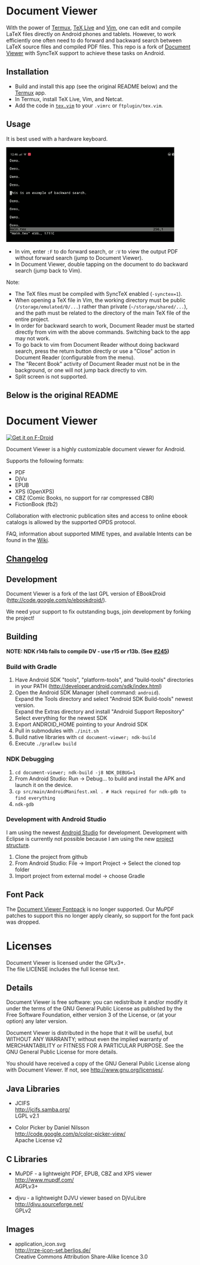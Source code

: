 # Document Viewer

With the power of [Termux](https://termux.com/), [TeX Live](https://wiki.termux.com/wiki/TeX_Live) and [Vim](https://wiki.termux.com/wiki/Text_Editors#Vim), one can edit and compile LaTeX files directly on Android phones and tablets. However, to work efficiently one often need to do forward and backward search between LaTeX source files and compiled PDF files. This repo is a fork of [Document Viewer](https://github.com/SufficientlySecure/document-viewer/) with SyncTeX support to achieve these tasks on Android.

## Installation

 - Build and install this app (see the original README below) and the [Termux](https://termux.com/) app.
 - In Termux, install TeX Live, Vim, and Netcat.
 - Add the code in [`tex.vim`](tex.vim) to your `.vimrc` or `ftplugin/tex.vim`.

## Usage

It is best used with a hardware keyboard.

![Demo gif](demo.gif?raw=true)

- In vim, enter `:F` to do forward search, or `:V` to view the output PDF without forward search (jump to Document Viewer).
- In Document Viewer, double tapping on the document to do backward search (jump back to Vim).

Note:
- The TeX files must be compiled with SyncTeX enabled (`-synctex=1`).
- When opening a TeX file in Vim, the working directory must be public (`/storage/emulated/0/...`) rather than private (`~/storage/shared/...`), and the path must be related to the directory of the main TeX file of the entire project.
- In order for backward search to work, Document Reader must be started directly from vim with the above commands. Switching back to the app may not work.
- To go back to vim from Document Reader without doing backward search, press the return button directly or use a "Close" action in Document Reader (configurable from the menu).
- The "Recent Book" activity of Document Reader must not be in the background, or one will not jump back directly to vim.
- Split screen is not supported.

## Below is the original README

# Document Viewer

[<img src="https://f-droid.org/badge/get-it-on.png"
      alt="Get it on F-Droid"
      height="80">](https://f-droid.org/app/org.sufficientlysecure.viewer)

Document Viewer is a highly customizable document viewer for Android.

Supports the following formats:
* PDF
* DjVu
* EPUB
* XPS (OpenXPS)
* CBZ (Comic Books, no support for rar compressed CBR)
* FictionBook (fb2)

Collaboration with electronic publication sites and access to online ebook catalogs is allowed by the supported OPDS protocol.

FAQ, information about supported MIME types, and available Intents can be found in the [Wiki](https://github.com/dschuermann/document-viewer/wiki).

## [Changelog](https://raw.githubusercontent.com/SufficientlySecure/document-viewer/HEAD/document-viewer/src/main/assets/about/en/changelog.wiki)

## Development

Document Viewer is a fork of the last GPL version of EBookDroid (http://code.google.com/p/ebookdroid/).

We need your support to fix outstanding bugs, join development by forking the project!

## Building

**NOTE: NDK r14b fails to compile DV - use r15 or r13b. (See [#245](https://github.com/SufficientlySecure/document-viewer/issues/245))**

### Build with Gradle

1. Have Android SDK "tools", "platform-tools", and "build-tools" directories in your PATH (http://developer.android.com/sdk/index.html)
2. Open the Android SDK Manager (shell command: ``android``).  
Expand the Tools directory and select "Android SDK Build-tools" newest version.  
Expand the Extras directory and install "Android Support Repository"  
Select everything for the newest SDK
3. Export ANDROID_HOME pointing to your Android SDK
5. Pull in submodules with ``./init.sh``
5. Build native libraries with ``cd document-viewer; ndk-build``
6. Execute ``./gradlew build``

### NDK Debugging

1. ``cd document-viewer; ndk-build -j8 NDK_DEBUG=1``
2. From Android Studio: Run -> Debug... to build and install the APK and launch it on the device. 
3. ``cp src/main/AndroidManifest.xml . # Hack required for ndk-gdb to find everything``
4. ``ndk-gdb``

### Development with Android Studio

I am using the newest [Android Studio](http://developer.android.com/sdk/installing/studio.html) for development. Development with Eclipse is currently not possible because I am using the new [project structure](http://developer.android.com/sdk/installing/studio-tips.html).

1. Clone the project from github
2. From Android Studio: File -> Import Project -> Select the cloned top folder
3. Import project from external model -> choose Gradle

## Font Pack

The [Document Viewer Fontpack](https://github.com/PrivacyApps/document-viewer-fontpack) is no longer supported. Our MuPDF patches to support this no longer apply cleanly, so support for the font pack was dropped.

# Licenses
Document Viewer is licensed under the GPLv3+.  
The file LICENSE includes the full license text.

## Details
Document Viewer is free software: you can redistribute it and/or modify
it under the terms of the GNU General Public License as published by
the Free Software Foundation, either version 3 of the License, or
(at your option) any later version.

Document Viewer is distributed in the hope that it will be useful,
but WITHOUT ANY WARRANTY; without even the implied warranty of
MERCHANTABILITY or FITNESS FOR A PARTICULAR PURPOSE.  See the
GNU General Public License for more details.

You should have received a copy of the GNU General Public License
along with Document Viewer.  If not, see <http://www.gnu.org/licenses/>.

## Java Libraries
* JCIFS  
  http://jcifs.samba.org/  
  LGPL v2.1

* Color Picker by Daniel Nilsson  
  http://code.google.com/p/color-picker-view/  
  Apache License v2

## C Libraries

* MuPDF - a lightweight PDF, EPUB, CBZ and XPS viewer   
  http://www.mupdf.com/  
  AGPLv3+

* djvu - a lightweight DJVU viewer based on DjVuLibre  
  http://djvu.sourceforge.net/  
  GPLv2
    
## Images

* application_icon.svg  
  http://rrze-icon-set.berlios.de/  
  Creative Commons Attribution Share-Alike licence 3.0
